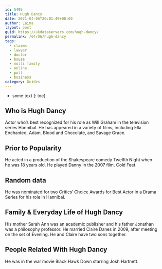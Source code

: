 ```yaml
---
id: 5495
title: Hugh Dancy
date: 2021-04-06T20:01:49+00:00
author: Laima
layout: post
guid: https://ukdataservers.com/hugh-dancy/
permalink: /04/06/hugh-dancy
tags:
  - claims
  - lawyer
  - doctor
  - house
  - multi family
  - online
  - poll
  - business
category: Guides
---
```


* some text
{: toc}


## Who is Hugh Dancy
                  
                  
                  
Actor who&#8217;s best recognized for his role as Will Graham in the television series Hannibal. He has appeared in a variety of films, including Ella Enchanted, Adam, Blood and Chocolate, and Savage Grace. 
                  
              
            
              
            
                
                
                
## Prior to Popularity
                  
                  
                  
He acted in a production of the Shakespeare comedy Twelfth Night when he was 18 years old. He played Danny in the 2007 film, Cold Feet.
                  
              
            
              
            
                
                
                
## Random data
                  
                  
                  
He was nominated for two Critics&#8217; Choice Awards for Best Actor in a Drama Series for his role in Hannibal.
                  
              
            
              
            
                
                
                
## Family & Everyday Life of Hugh Dancy
                  
                  
                  
His mother Sarah Ann was an academic publisher and his father Jonathan was a philosophy professor. He married Claire Danes in 2009, after meeting on the set of Evening. He and Claire have two sons together.
                  
              
            
              
            
                
                
                
## People Related With Hugh Dancy
                  
                  
                  
He was in the war movie Black Hawk Down starring Josh Hartnett.
                  
              
            
              
            
                
              
            
              
              
            
            
              
            
          
          
          